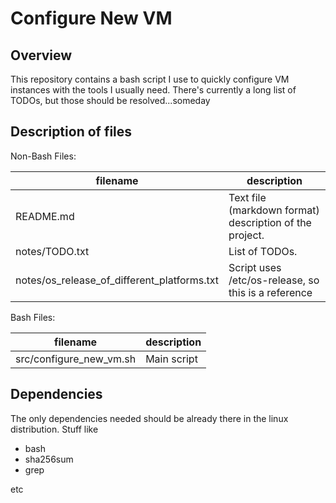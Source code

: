 # Configure New VM
## Overview
This repository contains a bash script I use to quickly configure VM instances with the 
tools I usually need. There's currently a long list of TODOs, but those should be resolved...someday

## Description of files
Non-Bash Files:

filename                                              |  description
------------------------------------------------------|---------------------------------------------------------
README.md                                             |  Text file (markdown format) description of the project.
notes/TODO.txt                                        |  List of TODOs.
notes/os_release_of_different_platforms.txt           |  Script uses /etc/os-release, so this is a reference

Bash Files:

filename                                              |  description
------------------------------------------------------|---------------------------------------------------------
src/configure_new_vm.sh                               |  Main script

## Dependencies
The only dependencies needed should be already there in the linux distribution.
Stuff like
 - bash
 - sha256sum
 - grep

etc
